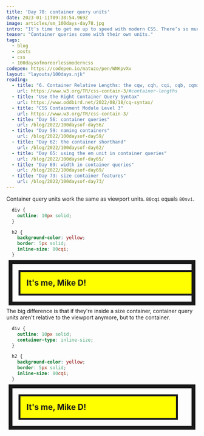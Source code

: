 ```yaml
---
title: 'Day 78: container query units'
date: 2023-01-11T09:38:54.969Z
image: articles/sm_100days-day78.jpg
intro: "It’s time to get me up to speed with modern CSS. There’s so much new in CSS that I know too little about. To change that I’ve started [#100DaysOfMoreOrLessModernCSS](/blog/2022/100-days-of-more-or-less-modern-css/). Why more or less modern CSS? Because some topics will be about cutting-edge features, while other stuff has been around for quite a while already, but I just have little to no experience with it."
teaser: "Container queries come with their own units."
tags:
  - blog
  - posts
  - css
  - 100daysofmoreorlessmoderncss
codepen: https://codepen.io/matuzo/pen/WNKpvXv
layout: "layouts/100days.njk"
reading:
  - title: "6. Container Relative Lengths: the cqw, cqh, cqi, cqb, cqmin, cqmax units"
    url: https://www.w3.org/TR/css-contain-3/#container-lengths
  - title: "Use the Right Container Query Syntax"
    url: https://www.oddbird.net/2022/08/18/cq-syntax/
  - title: "CSS Containment Module Level 3"
    url: https://www.w3.org/TR/css-contain-3/
  - title: "Day 56: container queries"
    url: /blog/2022/100daysof-day56/
  - title: "Day 59: naming containers"
    url: /blog/2022/100daysof-day59/
  - title: "Day 62: the container shorthand"
    url: /blog/2022/100daysof-day62/
  - title: "Day 65: using the em unit in container queries"
    url: /blog/2022/100daysof-day65/
  - title: "Day 69: width in container queries"
    url: /blog/2022/100daysof-day69/
  - title: "Day 73: size container features"
    url: /blog/2022/100daysof-day73/
---
```



<style>
  [data-sample] div {
    outline: 10px solid;
    overflow: auto;
    margin: 1rem;
  }

  .sample2 div {
    container-type: inline-size;
  }

  [data-sample] h2 {
    background-color: yellow;
    border: 5px solid;
    padding: 1rem;
    margin: 1rem;
    inline-size: 80cqi;
  }
</style>

Container query units work the same as viewport units. `80cqi` equals `80svi`.

```css
  div {
    outline: 10px solid;
  }

  h2 {
    background-color: yellow;
    border: 5px solid;
    inline-size: 80cqi;
  }
```

<div data-sample="demo">
  <div>
    <h2>It's me, Mike D!</h2>
  </div>
</div>

The big difference is that if they're inside a size container, container query units aren't relative to the viewport anymore, but to the container.

```css
  div {
    outline: 10px solid;
    container-type: inline-size;
  }

  h2 {
    background-color: yellow;
    border: 5px solid;
    inline-size: 80cqi;
  }
```

 <div data-sample="demo" class="sample2">
  <div>
    <h2>It's me, Mike D!</h2>
  </div>
</div>